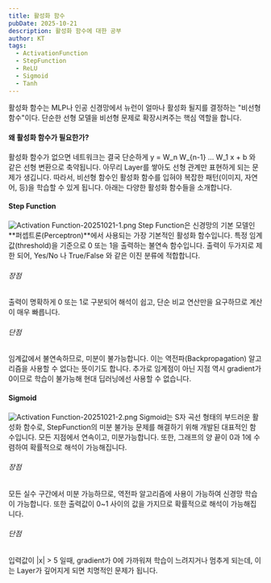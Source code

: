 ```yaml
---
title: 활성화 함수
pubDate: 2025-10-21
description: 활성화 함수에 대한 공부
author: KT
tags:
  - ActivationFunction
  - StepFunction
  - ReLU
  - Sigmoid
  - Tanh
---
```

활성화 함수는 MLP나 인공 신경망에서 뉴런이 얼마나 활성화 될지를 결정하는 "비선형 함수"이다. 단순한 선형 모델을 비선형 문제로 확장시켜주는 핵심 역할을 합니다.

#### 왜 활성화 함수가 필요한가?
활성화 함수가 없으면 네트워크는 결국 단순하게
y = W_n W_{n-1} … W_1 x + b
와 같은 선형 변환으로 축약됩니다. 아무리 Layer를 쌓아도 선형 관계만 표현하게 되는 문제가 생깁니다. 따라서, 비선형 함수인 활성화 함수를 입혀야 복잡한 패턴(이미지, 자연어, 등)을 학습할 수 있게 됩니다. 아래는 다양한 활성화 함수들을 소개합니다.

#### Step Function
![Activation Function-20251021-1.png](/images/blog/Activation%20Function-20251021-1.png)
Step Function은 신경망의 기본 모델인 **퍼셉트론(Perceptron)**에서 사용되는 가장 기본적인 활성화 함수입니다. 특정 임계값(threshold)을 기준으로 0 또는 1을 출력하는 불연속 함수입니다. 출력이 두가지로 제한 되어, Yes/No 나 True/False 와 같은 이진 분류에 적합합니다.

###### 장점
출력이 명확하게 0 또는 1로 구분되어 해석이 쉽고, 단순 비교 연산만을 요구하므로 계산이 매우 빠릅니다.

###### 단점
임계값에서 불연속하므로, 미분이 불가능합니다. 이는 역전파(Backpropagation) 알고리즘을 사용할 수 없다는 뜻이기도 합니다. 추가로 임계점이 아닌 지점 역시 gradient가 0이므로 학습이 불가능해 현대 딥러닝에선 사용할 수 없습니다.

#### Sigmoid
![Activation Function-20251021-2.png](/images/blog/Activation%20Function-20251021-2.png)
Sigmoid는 S자 곡선 형태의 부드러운 활성화 함수로, StepFunction의 미분 불가능 문제를 해결하기 위해 개발된 대표적인 함수입니다. 모든 지점에서 연속이고, 미분가능합니다. 또한, 그래프의 양 끝이 0과 1에 수렴하여 확률적으로 해석이 가능해집니다.

###### 장점
모든 실수 구간에서 미분 가능하므로, 역전파 알고리즘에 사용이 가능하여 신경망 학습이 가능합니다. 또한 출력값이 0~1 사이의 값을 가지므로 확률적으로 해석이 가능해집니다.

###### 단점
입력값이 |x| > 5 일때, gradient가 0에 가까워져 학습이 느려지거나 멈추게 되는데, 이는 Layer가 깊어지게 되면 치명적인 문제가 됩니다.


